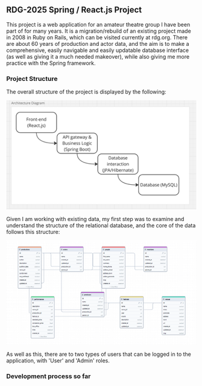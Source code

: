 ## RDG-2025 Spring / React.js Project

This project is a web application for an amateur theatre group I have been part of for many years. It is a migration/rebuild of an existing project made in 2008 in Ruby on Rails, which can be visited currently at rdg.org. There are about 60 years of production and actor data, and the aim is to make a comprehensive, easily navigable and easily updatable database interface (as well as giving it a much needed makeover), while also giving me more practice with the Spring framework.

### Project Structure

The overall structure of the project is displayed by the following:

![architecture diagram](./images/architecture-diagram.png)

Given I am working with existing data, my first step was to examine and understand the structure of the relational database, and the core of the data follows this structure:

![database structure](./images/db-structure.png)

As well as this, there are to two types of users that can be logged in to the application, with 'User' and 'Admin' roles.

### Development process so far


